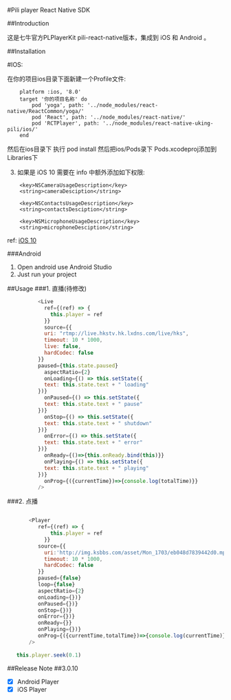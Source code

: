 #Pili player React Native SDK

##Introduction

这是七牛官方PLPlayerKit pili-react-native版本，集成到 iOS 和 Android 。


##Installation

#IOS:

在你的项目ios目录下面新建一个Profile文件:
```
    platform :ios, '8.0'
    target '你的项目名称' do
        pod 'yoga', path: '../node_modules/react-native/ReactCommon/yoga/'    
        pod 'React', path: '../node_modules/react-native/'    
        pod 'RCTPlayer', path: '../node_modules/react-native-uking-pili/ios/'    
    end
```
然后在ios目录下 执行 pod install
然后把ios/Pods录下 Pods.xcodeproj添加到 Libraries下

3. 如果是 iOS 10 需要在 info 中额外添加如下权限:
```
    <key>NSCameraUsageDescription</key>    
    <string>cameraDesciption</string>

    <key>NSContactsUsageDescription</key>    
    <string>contactsDesciption</string>

    <key>NSMicrophoneUsageDescription</key>    
    <string>microphoneDesciption</string>
```    
ref: [iOS 10](http://www.jianshu.com/p/c212cde86877)


###Android
1. Open android use Android Studio
2. Just run your project

##Usage
###1. 直播(待修改)
```javascript
          <Live
            ref={(ref) => {
              this.player = ref
            }} 
            source={{
            uri: "rtmp://live.hkstv.hk.lxdns.com/live/hks",
            timeout: 10 * 1000,
            live: false,
            hardCodec: false
          }}
          paused={this.state.paused}
            aspectRatio={2}
            onLoading={() => this.setState({
            text: this.state.text + " loading"
          })}
            onPaused={() => this.setState({
            text: this.state.text + " pause"
          })}
            onStop={() => this.setState({
            text: this.state.text + " shutdown"
          })}
            onError={() => this.setState({
            text: this.state.text + " error"
          })}
            onReady={()=>{this.onReady.bind(this)}}
            onPlaying={() => this.setState({
            text: this.state.text + " playing"
          })}
            onProg={({currentTime})=>{console.log(totalTime)}}
          />
```
###2. 点播
```javascript

       <Player
          ref={(ref) => {
              this.player = ref
            }} 
          source={{            
            uri:'http://img.ksbbs.com/asset/Mon_1703/eb048d7839442d0.mp4',
            timeout: 10 * 1000,
            hardCodec: false
          }}
          paused={false}
          loop={false}
          aspectRatio={2}
          onLoading={})}
          onPaused={})}
          onStop={})}
          onError={})}
          onReady={}}
          onPlaying={})}
          onProg={({currentTime,totalTime})=>{console.log(currentTime)}}
       />
   
   this.player.seek(0.1)
```
##Release Note
##3.0.10
- [x] Android Player
- [x] iOS Player
